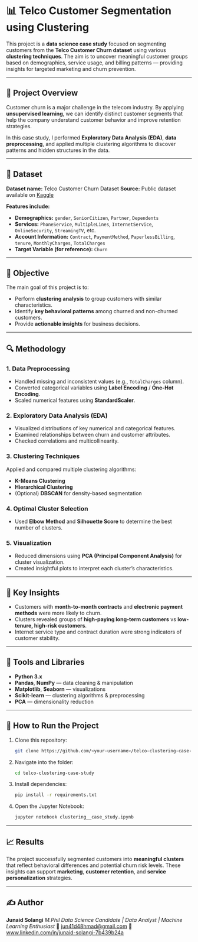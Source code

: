 # 📊 Telco Customer Segmentation using Clustering

This project is a **data science case study** focused on segmenting customers from the **Telco Customer Churn dataset** using various **clustering techniques**.
The aim is to uncover meaningful customer groups based on demographics, service usage, and billing patterns — providing insights for targeted marketing and churn prevention.

---

## 🧩 Project Overview

Customer churn is a major challenge in the telecom industry. By applying **unsupervised learning**, we can identify distinct customer segments that help the company understand customer behavior and improve retention strategies.

In this case study, I performed **Exploratory Data Analysis (EDA)**, **data preprocessing**, and applied multiple clustering algorithms to discover patterns and hidden structures in the data.

---

## 📁 Dataset

**Dataset name:** Telco Customer Churn Dataset
**Source:** Public dataset available on [Kaggle](https://www.kaggle.com/blastchar/telco-customer-churn)

**Features include:**

* **Demographics:** `gender`, `SeniorCitizen`, `Partner`, `Dependents`
* **Services:** `PhoneService`, `MultipleLines`, `InternetService`, `OnlineSecurity`, `StreamingTV`, etc.
* **Account Information:** `Contract`, `PaymentMethod`, `PaperlessBilling`, `tenure`, `MonthlyCharges`, `TotalCharges`
* **Target Variable (for reference):** `Churn`

---

## 🎯 Objective

The main goal of this project is to:

* Perform **clustering analysis** to group customers with similar characteristics.
* Identify **key behavioral patterns** among churned and non-churned customers.
* Provide **actionable insights** for business decisions.

---

## 🔍 Methodology

### 1. Data Preprocessing

* Handled missing and inconsistent values (e.g., `TotalCharges` column).
* Converted categorical variables using **Label Encoding** / **One-Hot Encoding**.
* Scaled numerical features using **StandardScaler**.

### 2. Exploratory Data Analysis (EDA)

* Visualized distributions of key numerical and categorical features.
* Examined relationships between churn and customer attributes.
* Checked correlations and multicollinearity.

### 3. Clustering Techniques

Applied and compared multiple clustering algorithms:

* **K-Means Clustering**
* **Hierarchical Clustering**
* (Optional) **DBSCAN** for density-based segmentation

### 4. Optimal Cluster Selection

* Used **Elbow Method** and **Silhouette Score** to determine the best number of clusters.

### 5. Visualization

* Reduced dimensions using **PCA (Principal Component Analysis)** for cluster visualization.
* Created insightful plots to interpret each cluster’s characteristics.

---

## 🧠 Key Insights

* Customers with **month-to-month contracts** and **electronic payment methods** were more likely to churn.
* Clusters revealed groups of **high-paying long-term customers** vs **low-tenure, high-risk customers**.
* Internet service type and contract duration were strong indicators of customer stability.

---

## 🧰 Tools and Libraries

* **Python 3.x**
* **Pandas**, **NumPy** — data cleaning & manipulation
* **Matplotlib**, **Seaborn** — visualizations
* **Scikit-learn** — clustering algorithms & preprocessing
* **PCA** — dimensionality reduction

---

## 🚀 How to Run the Project

1. Clone this repository:

   ```bash
   git clone https://github.com/<your-username>/telco-clustering-case-study.git
   ```

2. Navigate into the folder:

   ```bash
   cd telco-clustering-case-study
   ```

3. Install dependencies:

   ```bash
   pip install -r requirements.txt
   ```

4. Open the Jupyter Notebook:

   ```bash
   jupyter notebook clustering__case_study.ipynb
   ```

---

## 📈 Results

The project successfully segmented customers into **meaningful clusters** that reflect behavioral differences and potential churn risk levels.
These insights can support **marketing**, **customer retention**, and **service personalization** strategies.

---

## ✍️ Author

**Junaid Solangi**
*M.Phil Data Science Candidate | Data Analyst | Machine Learning Enthusiast*
📧 jun41d48hmad@gmail.com
💼 www.linkedin.com/in/junaid-solangi-7b439b24a
